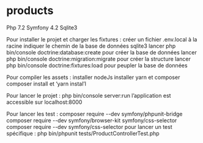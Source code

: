 # products
Php 7.2
Symfony 4.2
Sqlite3

Pour installer le projet et charger les fixtures :
créer un fichier .env.local à la racine
indiquer le chemin de la base de données sqlite3 
lancer php bin/console doctrine:database:create pour créer la base de données
lancer php bin/console doctrine:migration:migrate pour créer la structure
lancer php bin/console doctrine:fixtures:load pour peupler la base de données

Pour compiler les assets :
installer nodeJs
installer yarn et composer
composer install et ‘yarn instal’l 

Pour lancer le projet :
php bin/console server:run
l’application est accessible sur localhost:8000

Pour lancer les test :
composer require --dev symfony/phpunit-bridge
composer require --dev symfony/browser-kit symfony/css-selector
composer require --dev symfony/css-selector
pour lancer un test spécifique : php bin/phpunit tests/ProductControllerTest.php
